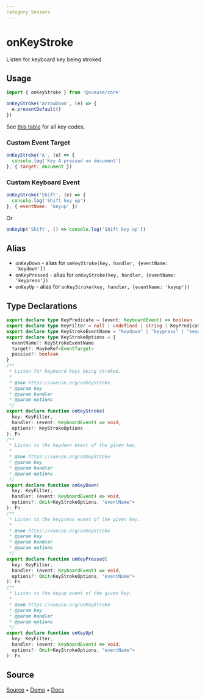 ```yaml
---
category Sensors
---
```


# onKeyStroke

Listen for keyboard key being stroked.

## Usage

```js
import { onKeyStroke } from '@vueuse/core'

onKeyStroke('ArrowDown', (e) => {
  e.preventDefault()
})
```

See [this table](https://developer.mozilla.org/en-US/docs/Web/API/KeyboardEvent/key/Key_Values) for all key codes.

### Custom Event Target

```js
onKeyStroke('A', (e) => {
  console.log('Key A pressed on document')
}, { target: document })
```

### Custom Keyboard Event

```js
onKeyStroke('Shift', (e) => {
  console.log('Shift key up')
}, { eventName: 'keyup' })
```

Or

```js
onKeyUp('Shift', () => console.log('Shift key up'))
```


## Alias

- `onKeyDown` - alias for `onKeyStroke(key, handler, {eventName: 'keydown'})`
- `onKeyPressed` - alias for `onKeyStroke(key, handler, {eventName: 'keypress'})`
- `onKeyUp` -  alias for `onKeyStroke(key, handler, {eventName: 'keyup'})`

<!--FOOTER_STARTS-->
## Type Declarations

```typescript
export declare type KeyPredicate = (event: KeyboardEvent) => boolean
export declare type KeyFilter = null | undefined | string | KeyPredicate
export declare type KeyStrokeEventName = "keydown" | "keypress" | "keyup"
export declare type KeyStrokeOptions = {
  eventName?: KeyStrokeEventName
  target?: MaybeRef<EventTarget>
  passive?: boolean
}
/**
 * Listen for keyboard keys being stroked.
 *
 * @see https://vueuse.org/onKeyStroke
 * @param key
 * @param handler
 * @param options
 */
export declare function onKeyStroke(
  key: KeyFilter,
  handler: (event: KeyboardEvent) => void,
  options?: KeyStrokeOptions
): Fn
/**
 * Listen to the keydown event of the given key.
 *
 * @see https://vueuse.org/onKeyStroke
 * @param key
 * @param handler
 * @param options
 */
export declare function onKeyDown(
  key: KeyFilter,
  handler: (event: KeyboardEvent) => void,
  options?: Omit<KeyStrokeOptions, "eventName">
): Fn
/**
 * Listen to the keypress event of the given key.
 *
 * @see https://vueuse.org/onKeyStroke
 * @param key
 * @param handler
 * @param options
 */
export declare function onKeyPressed(
  key: KeyFilter,
  handler: (event: KeyboardEvent) => void,
  options?: Omit<KeyStrokeOptions, "eventName">
): Fn
/**
 * Listen to the keyup event of the given key.
 *
 * @see https://vueuse.org/onKeyStroke
 * @param key
 * @param handler
 * @param options
 */
export declare function onKeyUp(
  key: KeyFilter,
  handler: (event: KeyboardEvent) => void,
  options?: Omit<KeyStrokeOptions, "eventName">
): Fn
```

## Source

[Source](https://github.com/vueuse/vueuse/blob/main/packages/core/onKeyStroke/index.ts) • [Demo](https://github.com/vueuse/vueuse/blob/main/packages/core/onKeyStroke/demo.vue) • [Docs](https://github.com/vueuse/vueuse/blob/main/packages/core/onKeyStroke/index.md)


<!--FOOTER_ENDS-->
